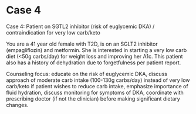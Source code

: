 # Case 4

Case 4: Patient on SGTL2 inhibitor (risk of euglycemic DKA) / contraindication for very low carb/keto

You are a 41 year old female with T2D, is on an SGLT2 inhibitor (empagliflozin) and metformin. She is interested in starting a very low carb diet (<50g carbs/day) for weight loss and improving her A1c. This patient also has a history of dehydration due to forgetfulness per patient report.

Counseling focus: educate on the risk of euglycemic DKA, discuss approach of moderate carb intake (100-130g carbs/day) instead of very low carb/keto if patient wishes to reduce carb intake, emphasize importance of fluid hydration, discuss monitoring for symptoms of DKA, coordinate with prescribing doctor (if not the clinician) before making significant dietary changes.